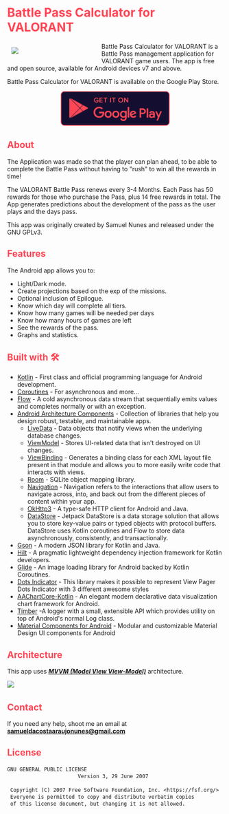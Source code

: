 <h1 style="color:#FF4655">Battle Pass Calculator for VALORANT</h1>

<img src="https://raw.githubusercontent.com/SamueldaCostaAraujoNunes/BattlePassCalculatorForValorant/master/app/src/main/ic_launcher-playstore.png" align="left"
width="200" hspace="10" vspace="10">
Battle Pass Calculator for VALORANT is a Battle Pass management application for VALORANT game users. The app is free and open source, available for Android devices v7 and above.

Battle Pass Calculator for VALORANT is available on the Google Play Store.

<p align="center">
<a href="https://play.google.com/store/apps/details?id=br.com.samuelnunes.valorantpassbattle">
    <img alt="Get it on Google Play"
        height="80"
        src="gp.svg" />
</a> 
</p>

<h2 style="color:#FF4655">About</h2>

The Application was made so that the player can plan ahead, to be able to complete the Battle Pass without having to "rush" to win all the rewards in time!

The VALORANT Battle Pass renews every 3-4 Months. Each Pass has 50 rewards for those who purchase the Pass, plus 14 free rewards in total. The App generates predictions about the development of the pass as the user plays and the days pass.

This app was originally created by Samuel Nunes and released under the GNU GPLv3.

<h2 style="color:#FF4655">Features</h2>

The Android app allows you to:

- Light/Dark mode.
- Create projections based on the exp of the missions.
- Optional inclusion of Epilogue.
- Know which day will complete all tiers.
- Know how many games will be needed per days
- Know how many hours of games are left
- See the rewards of the pass.
- Graphs and statistics.

<h2 style="color:#FF4655">Built with 🛠</h2>

- [Kotlin](https://kotlinlang.org/) - First class and official programming language for Android development.
- [Coroutines](https://kotlinlang.org/docs/reference/coroutines-overview.html) - For asynchronous and more...
- [Flow](https://kotlin.github.io/kotlinx.coroutines/kotlinx-coroutines-core/kotlinx.coroutines.flow/-flow/) - A cold asynchronous data stream that sequentially emits values and completes normally or with an exception.
- [Android Architecture Components](https://developer.android.com/topic/libraries/architecture) - Collection of libraries that help you design robust, testable, and maintainable apps.
  - [LiveData](https://developer.android.com/topic/libraries/architecture/livedata) - Data objects that notify views when the underlying database changes.
  - [ViewModel](https://developer.android.com/topic/libraries/architecture/viewmodel) - Stores UI-related data that isn't destroyed on UI changes. 
  - [ViewBinding](https://developer.android.com/topic/libraries/view-binding) - Generates a binding class for each XML layout file present in that module and allows you to more easily write code that interacts with views.
  - [Room](https://developer.android.com/topic/libraries/architecture/room) - SQLite object mapping library.
  - [Navigation](https://developer.android.com/guide/navigation) - Navigation refers to the interactions that allow users to navigate across, into, and back out from the different pieces of content within your app.
  - [OkHttp3](https://square.github.io/okhttp/) - A type-safe HTTP client for Android and Java.
  - [DataStore](https://developer.android.com/topic/libraries/architecture/datastore) - Jetpack DataStore is a data storage solution that allows you to store key-value pairs or typed objects with protocol buffers. DataStore uses Kotlin coroutines and Flow to store data asynchronously, consistently, and transactionally.
- [Gson](https://github.com/google/gson) - A modern JSON library for Kotlin and Java.
- [Hilt](https://dagger.dev/hilt/) - A pragmatic lightweight dependency injection framework for Kotlin developers.
- [Glide](https://github.com/bumptech/glide) - An image loading library for Android backed by Kotlin Coroutines.
- [Dots Indicator](https://github.com/tommybuonomo/dotsindicator) - This library makes it possible to represent View Pager Dots Indicator with 3 different awesome styles 
- [AAChartCore-Kotlin](https://github.com/AAChartModel/AAChartCore-Kotlin) - An elegant modern declarative data visualization chart framework for Android.
- [Timber](https://github.com/JakeWharton/timber) -A logger with a small, extensible API which provides utility on top of Android's normal Log class.
- [Material Components for Android](https://github.com/material-components/material-components-android) - Modular and customizable Material Design UI components for Android

<h2 style="color:#FF4655">Architecture</h2>

This app uses [***MVVM (Model View View-Model)***](https://developer.android.com/jetpack/docs/guide#recommended-app-arch) architecture.

![](https://developer.android.com/topic/libraries/architecture/images/final-architecture.png)

<h2 style="color:#FF4655">Contact</h2>

If you need any help, shoot me an email at **samueldacostaaraujonunes@gmail.com**

<h2 style="color:#FF4655">License</h2>

```
GNU GENERAL PUBLIC LICENSE
                       Version 3, 29 June 2007

 Copyright (C) 2007 Free Software Foundation, Inc. <https://fsf.org/>
 Everyone is permitted to copy and distribute verbatim copies
 of this license document, but changing it is not allowed.
```
